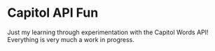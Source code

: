 Capitol API Fun
====================

Just my learning through experimentation with the Capitol Words API! 
Everything is very much a work in progress.
